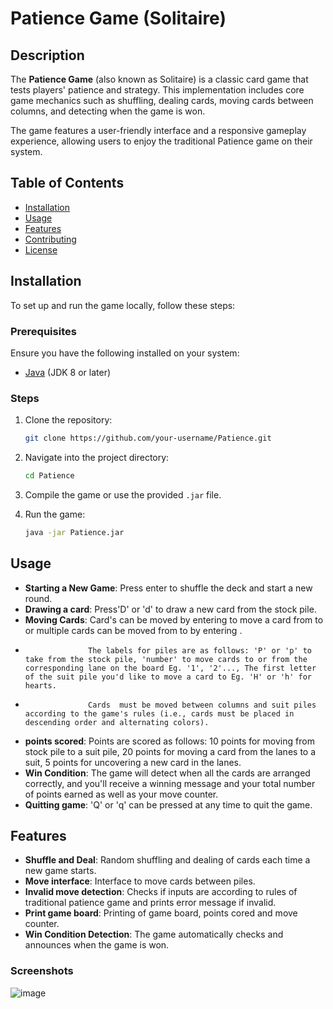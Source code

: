 # Patience Game (Solitaire)

## Description
The **Patience Game** (also known as Solitaire) is a classic card game that tests players' patience and strategy. This implementation includes core game mechanics such as shuffling, dealing cards, moving cards between columns, and detecting when the game is won.

The game features a user-friendly interface and a responsive gameplay experience, allowing users to enjoy the traditional Patience game on their system.

## Table of Contents
- [Installation](#installation)
- [Usage](#usage)
- [Features](#features)
- [Contributing](#contributing)
- [License](#license)

## Installation
To set up and run the game locally, follow these steps:

### Prerequisites
Ensure you have the following installed on your system:
- [Java](https://www.java.com/en/download/) (JDK 8 or later)

### Steps
1. Clone the repository:
    ```bash
    git clone https://github.com/your-username/Patience.git
    ```

2. Navigate into the project directory:
    ```bash
    cd Patience
    ```

3. Compile the game or use the provided `.jar` file.

4. Run the game:
    ```bash
    java -jar Patience.jar
    ```

## Usage
- **Starting a New Game**: Press enter to shuffle the deck and start a new round.
- **Drawing a card**: Press'D' or 'd' to draw a new card from the stock pile.
- **Moving Cards**: Card's can be moved by entering <label1><label2> to move a card from <label1> to <label2> or multiple cards can be moved from <label1> to <label2> by entering <label1><label2><number>.
-                   The labels for piles are as follows: 'P' or 'p' to take from the stock pile, 'number' to move cards to or from the corresponding lane on the board Eg. '1', '2'..., The first letter of the suit pile you'd like to move a card to Eg. 'H' or 'h' for hearts. 
-                   Cards  must be moved between columns and suit piles according to the game's rules (i.e., cards must be placed in descending order and alternating colors).
- **points scored**: Points are scored as follows: 10 points for moving from stock pile to a suit pile, 20 points for moving a card from the lanes to a suit, 5 points for uncovering a new card in the lanes.
- **Win Condition**: The game will detect when all the cards are arranged correctly, and you'll receive a winning message and your total number of points earned as well as your move counter.
- **Quitting game**: 'Q' or 'q' can be pressed at any time to quit the game.
  
## Features
- **Shuffle and Deal**: Random shuffling and dealing of cards each time a new game starts.
- **Move interface**: Interface to move cards between piles.
- **Invalid move detection**: Checks if inputs are according to rules of traditional patience game and prints error message if invalid.
- **Print game board**: Printing of game board, points cored and move counter.
- **Win Condition Detection**: The game automatically checks and announces when the game is won.

### Screenshots
![image](https://github.com/user-attachments/assets/a5528851-9aff-403a-bc3d-38acc7edc1c9)



